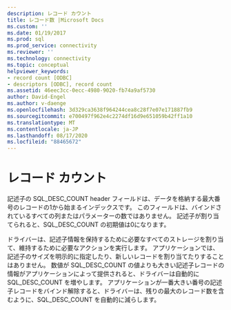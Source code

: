 ```yaml
---
description: レコード カウント
title: レコード数 |Microsoft Docs
ms.custom: ''
ms.date: 01/19/2017
ms.prod: sql
ms.prod_service: connectivity
ms.reviewer: ''
ms.technology: connectivity
ms.topic: conceptual
helpviewer_keywords:
- record count [ODBC]
- descriptors [ODBC], record count
ms.assetid: 46eec3cc-0ecc-4980-9020-fb74a9af5730
author: David-Engel
ms.author: v-daenge
ms.openlocfilehash: 3d329ca3638f964244cea8c28f7e07e171887fb9
ms.sourcegitcommit: e700497f962e4c2274df16d9e651059b42ff1a10
ms.translationtype: MT
ms.contentlocale: ja-JP
ms.lasthandoff: 08/17/2020
ms.locfileid: "88465672"
---
```

# <a name="record-count"></a>レコード カウント
記述子の SQL_DESC_COUNT header フィールドは、データを格納する最大番号のレコードの1から始まるインデックスです。 このフィールドは、バインドされているすべての列またはパラメーターの数ではありません。 記述子が割り当てられると、SQL_DESC_COUNT の初期値は0になります。  
  
 ドライバーは、記述子情報を保持するために必要なすべてのストレージを割り当て、維持するために必要なアクションを実行します。 アプリケーションでは、記述子のサイズを明示的に指定したり、新しいレコードを割り当てたりすることはありません。 数値が SQL_DESC_COUNT の値よりも大きい記述子レコードの情報がアプリケーションによって提供されると、ドライバーは自動的に SQL_DESC_COUNT を増やします。 アプリケーションが一番大きい番号の記述子レコードをバインド解除すると、ドライバーは、残りの最大のレコード数を含むように、SQL_DESC_COUNT を自動的に減らします。

